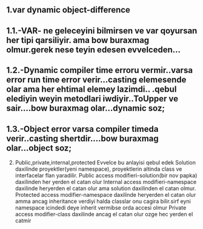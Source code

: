 1.var dynamic object-difference
---------------------------------------------
1.1.-VAR- ne geleceyini bilmirsen ve var qoyursan her tipi qarsiliyir. ama bow buraxmag olmur.gerek nese teyin edesen evvelceden...
---------------------------------------------
1.2.-Dynamic compiler time erroru vermir..varsa error run time error verir...casting elemesende olar ama her ehtimal elemey lazimdi..
.qebul elediyin weyin metodlari iwdiyir..ToUpper ve sair....bow buraxmag olar...dynamic soz;
---------------------------------------------
1.3.-Object error varsa compiler timeda verir..casting shertdir....bow buraxmag olar...object soz;
---------------------------------------------

2. Public,private,internal,protected
Evvelce bu anlayisi qebul edek Solution daxilinde proyektler(yeni namespace), proyektlerin altinda class ve interfacelar flan yaradilir.
Public access modifieri-solution(bir nov papka) daxilinden her yerden el catan olur
Internal access modifieri-namespace daxilinde heryerden el catan olur ama solution daxilinden el catan olmur.
Protected access modifier-namespace daxilinde heryerden el catan olur amma ancag inheritance verdiyi halda classlar onu cagira bilir.sirf eyni namespace icindedi deye inherit vermibse orda accesi olmur
Private access modifier-class daxilinde ancag el catan olur ozge hec yerden el catmir


